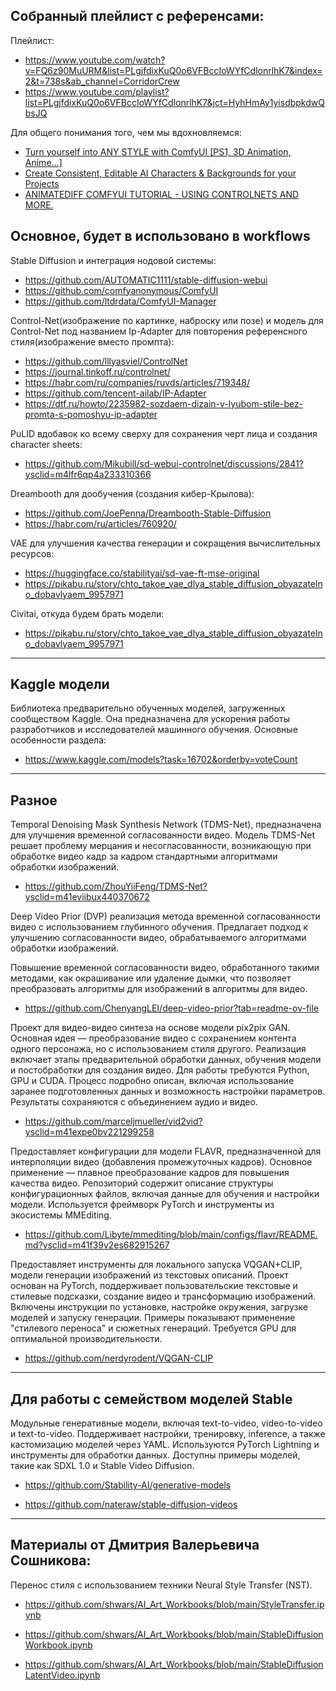 ## Собранный плейлист с референсами:

Плейлист:

-   https://www.youtube.com/watch?v=FQ6z90MuURM&list=PLgjfdixKuQ0o6VFBccIoWYfCdlonrlhK7&index=2&t=738s&ab_channel=CorridorCrew
-   https://www.youtube.com/playlist?list=PLgjfdixKuQ0o6VFBccIoWYfCdlonrlhK7&jct=HyhHmAy1yisdbpkdwQbsJQ

Для общего понимания того, чем мы вдохновляемся:

-   [Turn yourself into ANY STYLE with ComfyUI [PS1, 3D Animation, Anime…]](https://www.youtube.com/watch?v=efxYEbF793c&list=PLgjfdixKuQ0o6VFBccIoWYfCdlonrlhK7&index=9&ab_channel=Mickmumpitz)
-   [Create Consistent, Editable AI Characters & Backgrounds for your Projects](https://www.youtube.com/watch?v=849xBkgpF3E&list=PLgjfdixKuQ0o6VFBccIoWYfCdlonrlhK7&index=17&ab_channel=Mickmumpitz)
-   [ANIMATEDIFF COMFYUI TUTORIAL - USING CONTROLNETS AND MORE.](https://www.youtube.com/watch?v=WHxIrY2wLQE&list=PLgjfdixKuQ0o6VFBccIoWYfCdlonrlhK7&index=8&ab_channel=enigmatic_e)

## Основное, будет в использовано в workflows

Stable Diffusion и интеграция нодовой системы:

-   https://github.com/AUTOMATIC1111/stable-diffusion-webui
-   https://github.com/comfyanonymous/ComfyUI
-   https://github.com/ltdrdata/ComfyUI-Manager

Control-Net(изображение по картинке, наброску или позе) и модель для Control-Net под названием Ip-Adapter для повторения референсного стиля(изображение вместо промпта):

-   https://github.com/lllyasviel/ControlNet
-   https://journal.tinkoff.ru/controlnet/
-   https://habr.com/ru/companies/ruvds/articles/719348/
-   https://github.com/tencent-ailab/IP-Adapter
-   https://dtf.ru/howto/2235982-sozdaem-dizain-v-lyubom-stile-bez-promta-s-pomoshyu-ip-adapter

PuLID вдобавок ко всему сверху для сохранения черт лица и создания character sheets:

-   https://github.com/Mikubill/sd-webui-controlnet/discussions/2841?ysclid=m4lfr6qp4a233310366

Dreambooth для дообучения (создания кибер-Крылова):

-   https://github.com/JoePenna/Dreambooth-Stable-Diffusion
-   https://habr.com/ru/articles/760920/

VAE для улучшения качества генерации и сокращения вычислительных ресурсов:

-   https://huggingface.co/stabilityai/sd-vae-ft-mse-original
-   https://pikabu.ru/story/chto_takoe_vae_dlya_stable_diffusion_obyazatelno_dobavlyaem_9957971

Civitai, откуда будем брать модели:

-   https://pikabu.ru/story/chto_takoe_vae_dlya_stable_diffusion_obyazatelno_dobavlyaem_9957971

---

## Kaggle модели

Библиотека предварительно обученных моделей, загруженных сообществом Kaggle. Она предназначена для ускорения работы разработчиков и исследователей машинного обучения. Основные особенности раздела:

-   https://www.kaggle.com/models?task=16702&orderby=voteCount

---

## Разное

Temporal Denoising Mask Synthesis Network (TDMS-Net), предназначена для улучшения временной согласованности видео. Модель TDMS-Net решает проблему мерцания и несогласованности, возникающую при обработке видео кадр за кадром стандартными алгоритмами обработки изображений.

-   https://github.com/ZhouYiiFeng/TDMS-Net?ysclid=m41eviibux440370672

Deep Video Prior (DVP) реализация метода временной согласованности видео с использованием глубинного обучения. Предлагает подход к улучшению согласованности видео, обрабатываемого алгоритмами обработки изображений.

Повышение временной согласованности видео, обработанного такими методами, как окрашивание или удаление дымки, что позволяет преобразовать алгоритмы для изображений в алгоритмы для видео.

-   https://github.com/ChenyangLEI/deep-video-prior?tab=readme-ov-file

Проект для видео-видео синтеза на основе модели pix2pix GAN. Основная идея — преобразование видео с сохранением контента одного персонажа, но с использованием стиля другого. Реализация включает этапы предварительной обработки данных, обучения модели и постобработки для создания видео. Для работы требуются Python, GPU и CUDA. Процесс подробно описан, включая использование заранее подготовленных данных и возможность настройки параметров. Результаты сохраняются с объединением аудио и видео.

-   https://github.com/marceljmueller/vid2vid?ysclid=m41expe0bv221299258

Предоставляет конфигурации для модели FLAVR, предназначенной для интерполяции видео (добавления промежуточных кадров). Основное применение — плавное преобразование кадров для повышения качества видео. Репозиторий содержит описание структуры конфигурационных файлов, включая данные для обучения и настройки модели. Используется фреймворк PyTorch и инструменты из экосистемы MMEditing.

-   https://github.com/Libyte/mmediting/blob/main/configs/flavr/README.md?ysclid=m41f39v2es682915267

Предоставляет инструменты для локального запуска VQGAN+CLIP, модели генерации изображений из текстовых описаний. Проект основан на PyTorch, поддерживает пользовательские текстовые и стилевые подсказки, создание видео и трансформацию изображений. Включены инструкции по установке, настройке окружения, загрузке моделей и запуску генерации. Примеры показывают применение "стилевого переноса" и сюжетных генераций. Требуется GPU для оптимальной производительности.

-   https://github.com/nerdyrodent/VQGAN-CLIP

---

## Для работы с семейством моделей Stable

Модульные генеративные модели, включая text-to-video, video-to-video и text-to-video. Поддерживает настройки, тренировку, inference, а также кастомизацию моделей через YAML. Используются PyTorch Lightning и инструменты для обработки данных. Доступны примеры моделей, такие как SDXL 1.0 и Stable Video Diffusion.

-   https://github.com/Stability-AI/generative-models

-   https://github.com/nateraw/stable-diffusion-videos

---

## Материалы от Дмитрия Валерьевича Сошникова:

Перенос стиля с использованием техники Neural Style Transfer (NST).

-   https://github.com/shwars/AI_Art_Workbooks/blob/main/StyleTransfer.ipynb

-   https://github.com/shwars/AI_Art_Workbooks/blob/main/StableDiffusionWorkbook.ipynb

-   https://github.com/shwars/AI_Art_Workbooks/blob/main/StableDiffusionLatentVideo.ipynb
